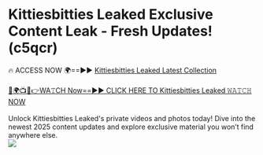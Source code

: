 # Kittiesbitties Leaked Exclusive Content Leak - Fresh Updates! (c5qcr)

🔥 ACCESS NOW 🌍==►► <a href="https://tinyurl.com/kvy9nzfs" rel="nofollow">Kittiesbitties Leaked Latest Collection</a>
<br><br>
[🔴🌍📺📱👉WA𝚃CH Now==►► CLICK HERE TO Kittiesbitties Leaked 𝚆𝙰𝚃𝙲𝙷 NOW](https://tinyurl.com/kvy9nzfs)
<br><br>
Unlock Kittiesbitties Leaked's private videos and photos today! Dive into the newest 2025 content updates and explore exclusive material you won’t find anywhere else.
<br>
<a href="https://tinyurl.com/kvy9nzfs" rel="nofollow" data-target="animated-image.originalLink"><img src="https://camo.githubusercontent.com/8a4f000d20f83aca3bf7ec5f350d767afa0574a8a352519fd8cfa583a6f93a33/68747470733a2f2f692e696d6775722e636f6d2f644a486b345a712e676966" data-canonical-src="https://i.imgur.com/dJHk4Zq.gif" style="max-width: 100%; display: inline-block;" data-target="animated-image.originalImage"></a>
<br>
